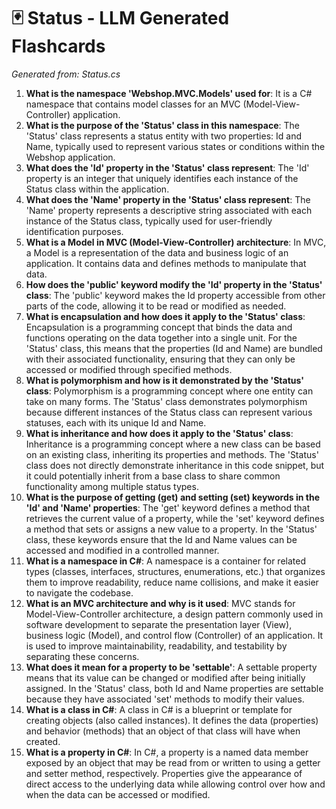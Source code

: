 # 🃏 Status - LLM Generated Flashcards
*Generated from: Status.cs*

1. **What is the namespace 'Webshop.MVC.Models' used for**: It is a C# namespace that contains model classes for an MVC (Model-View-Controller) application.
2. **What is the purpose of the 'Status' class in this namespace**: The 'Status' class represents a status entity with two properties: Id and Name, typically used to represent various states or conditions within the Webshop application.
3. **What does the 'Id' property in the 'Status' class represent**: The 'Id' property is an integer that uniquely identifies each instance of the Status class within the application.
4. **What does the 'Name' property in the 'Status' class represent**: The 'Name' property represents a descriptive string associated with each instance of the Status class, typically used for user-friendly identification purposes.
5. **What is a Model in MVC (Model-View-Controller) architecture**: In MVC, a Model is a representation of the data and business logic of an application. It contains data and defines methods to manipulate that data.
6. **How does the 'public' keyword modify the 'Id' property in the 'Status' class**: The 'public' keyword makes the Id property accessible from other parts of the code, allowing it to be read or modified as needed.
7. **What is encapsulation and how does it apply to the 'Status' class**: Encapsulation is a programming concept that binds the data and functions operating on the data together into a single unit. For the 'Status' class, this means that the properties (Id and Name) are bundled with their associated functionality, ensuring that they can only be accessed or modified through specified methods.
8. **What is polymorphism and how is it demonstrated by the 'Status' class**: Polymorphism is a programming concept where one entity can take on many forms. The 'Status' class demonstrates polymorphism because different instances of the Status class can represent various statuses, each with its unique Id and Name.
9. **What is inheritance and how does it apply to the 'Status' class**: Inheritance is a programming concept where a new class can be based on an existing class, inheriting its properties and methods. The 'Status' class does not directly demonstrate inheritance in this code snippet, but it could potentially inherit from a base class to share common functionality among multiple status types.
10. **What is the purpose of getting (get) and setting (set) keywords in the 'Id' and 'Name' properties**: The 'get' keyword defines a method that retrieves the current value of a property, while the 'set' keyword defines a method that sets or assigns a new value to a property. In the 'Status' class, these keywords ensure that the Id and Name values can be accessed and modified in a controlled manner.
11. **What is a namespace in C#**: A namespace is a container for related types (classes, interfaces, structures, enumerations, etc.) that organizes them to improve readability, reduce name collisions, and make it easier to navigate the codebase.
12. **What is an MVC architecture and why is it used**: MVC stands for Model-View-Controller architecture, a design pattern commonly used in software development to separate the presentation layer (View), business logic (Model), and control flow (Controller) of an application. It is used to improve maintainability, readability, and testability by separating these concerns.
13. **What does it mean for a property to be 'settable'**: A settable property means that its value can be changed or modified after being initially assigned. In the 'Status' class, both Id and Name properties are settable because they have associated 'set' methods to modify their values.
14. **What is a class in C#**: A class in C# is a blueprint or template for creating objects (also called instances). It defines the data (properties) and behavior (methods) that an object of that class will have when created.
15. **What is a property in C#**: In C#, a property is a named data member exposed by an object that may be read from or written to using a getter and setter method, respectively. Properties give the appearance of direct access to the underlying data while allowing control over how and when the data can be accessed or modified.